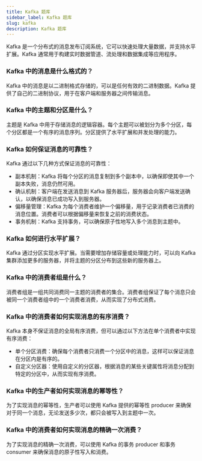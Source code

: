```yaml
---
title: Kafka 题库
sidebar_label: Kafka 题库
slug: kafka
description: Kafka 题库
---
```


Kafka 是一个分布式的消息发布订阅系统，它可以快速处理大量数据，并支持水平扩展。Kafka 通常用于构建实时数据管道、流处理和数据集成等应用程序。



### Kafka 中的消息是什么格式的？
   Kafka 中的消息是以二进制格式存储的，可以是任何有效的二进制数据。Kafka 提供了自己的二进制协议，用于在客户端和服务器之间传输消息。

### Kafka 中的主题和分区是什么？
   主题是 Kafka 中用于存储消息的逻辑容器。每个主题可以被划分为多个分区，每个分区都是一个有序的消息序列。分区提供了水平扩展和并发处理的能力。

### Kafka 如何保证消息的可靠性？
   Kafka 通过以下几种方式保证消息的可靠性：
- 副本机制：Kafka 将每个分区的消息复制到多个副本中，以确保即使其中一个副本失败，消息仍然可用。
- 确认机制：客户端在发送消息到 Kafka 服务器后，服务器会向客户端发送确认，以确保消息已成功写入到服务器。
- 偏移量管理：Kafka 为每个消费者维护一个偏移量，用于记录消费者已消费的消息位置。消费者可以根据偏移量来恢复之前的消费状态。
- 事务机制：Kafka 支持事务，可以确保原子性地写入多个消息到主题中。

### Kafka 如何进行水平扩展？
   Kafka 通过分区实现水平扩展。当需要增加存储容量或处理能力时，可以向 Kafka 集群添加更多的服务器，并将主题的分区分布到这些新的服务器上。

### Kafka 中的消费者组是什么？
   消费者组是一组共同消费同一主题的消费者的集合。消费者组保证了每个消息只会被同一个消费者组中的一个消费者消费，从而实现了分布式消费。

### Kafka 中的消费者如何实现消息的有序消费？
   Kafka 本身不保证消息的全局有序消费，但可以通过以下方法在单个消费者中实现有序消费：
- 单个分区消费：确保每个消费者只消费一个分区中的消息，这样可以保证消息在分区内是有序的。
- 自定义分区器：使用自定义的分区器，根据消息的某些关键属性将消息分配到特定的分区中，从而实现有序消费。

### Kafka 中的生产者如何实现消息的幂等性？
   为了实现消息的幂等性，生产者可以使用 Kafka 提供的幂等性 producer 来确保对于同一个消息，无论发送多少次，都只会被写入到主题中一次。

### Kafka 中的消费者如何实现消息的精确一次消费？
   为了实现消息的精确一次消费，可以使用 Kafka 的事务 producer 和事务 consumer 来确保消息的原子性写入和消费。

